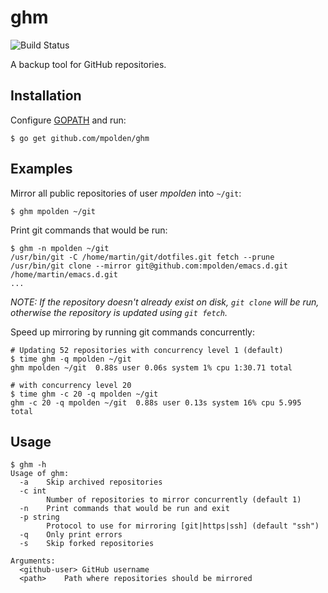 # ghm

![Build Status](https://github.com/mpolden/ghm/workflows/ci/badge.svg)

A backup tool for GitHub repositories.

## Installation

Configure [GOPATH](https://golang.org/doc/code.html#GOPATH) and run:

    $ go get github.com/mpolden/ghm

## Examples

Mirror all public repositories of user *mpolden* into `~/git`:

    $ ghm mpolden ~/git

Print git commands that would be run:

    $ ghm -n mpolden ~/git
    /usr/bin/git -C /home/martin/git/dotfiles.git fetch --prune
    /usr/bin/git clone --mirror git@github.com:mpolden/emacs.d.git /home/martin/emacs.d.git
    ...

*NOTE: If the repository doesn't already exist on disk, `git clone` will be run,
otherwise the repository is updated using `git fetch`.*

Speed up mirroring by running git commands concurrently:

    # Updating 52 repositories with concurrency level 1 (default)
    $ time ghm -q mpolden ~/git
    ghm mpolden ~/git  0.88s user 0.06s system 1% cpu 1:30.71 total

    # with concurrency level 20
    $ time ghm -c 20 -q mpolden ~/git
    ghm -c 20 -q mpolden ~/git  0.88s user 0.13s system 16% cpu 5.995 total

## Usage
```
$ ghm -h
Usage of ghm:
  -a	Skip archived repositories
  -c int
    	Number of repositories to mirror concurrently (default 1)
  -n	Print commands that would be run and exit
  -p string
    	Protocol to use for mirroring [git|https|ssh] (default "ssh")
  -q	Only print errors
  -s	Skip forked repositories

Arguments:
  <github-user>	GitHub username
  <path>	Path where repositories should be mirrored
```
